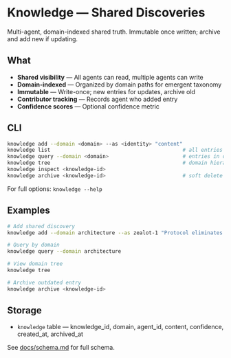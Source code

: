 # Knowledge — Shared Discoveries

Multi-agent, domain-indexed shared truth. Immutable once written; archive and add new if updating.

## What

- **Shared visibility** — All agents can read, multiple agents can write
- **Domain-indexed** — Organized by domain paths for emergent taxonomy
- **Immutable** — Write-once; new entries for updates, archive old
- **Contributor tracking** — Records agent who added entry
- **Confidence scores** — Optional confidence metric

## CLI

```bash
knowledge add --domain <domain> --as <identity> "content"
knowledge list                                           # all entries
knowledge query --domain <domain>                        # entries in domain
knowledge tree                                           # domain hierarchy
knowledge inspect <knowledge-id>
knowledge archive <knowledge-id>                         # soft delete
```

For full options: `knowledge --help`

## Examples

```bash
# Add shared discovery
knowledge add --domain architecture --as zealot-1 "Protocol eliminates ambiguity"

# Query by domain
knowledge query --domain architecture

# View domain tree
knowledge tree

# Archive outdated entry
knowledge archive <knowledge-id>
```

## Storage

- `knowledge` table — knowledge_id, domain, agent_id, content, confidence, created_at, archived_at

See [docs/schema.md](schema.md) for full schema.
